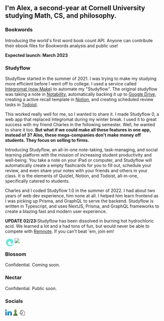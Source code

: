 ## I'm Alex, a second-year at Cornell University studying Math, CS, and philosophy.

### Bookwords

<p>Introducing the world's first word book count API. Anyone can contribute their ebook files for Bookwords analysis and public use!</p>
<p><strong>Expected launch: March 2023</strong></p>

### Studyflow

<p>Studyflow started in the summer of 2021. I was trying to make my studying more efficient before I went off to college. I used a service called <a href="https://www.make.com/en" target="_blank">Integromat (now Make)</a> to automate my "Studyflow". The original studyflow was taking a note in <a href="https://notability.com/" target="_blank">Notability</a>, automatically backing it up to <a href="https://www.google.com/drive/" target="_blank">Google Drive</a>, creating a active recall template in <a href="https://www.notion.so/" target="_blank">Notion</a>, and creating scheduled review tasks in <a href="https://todoist.com/" target="_blank">Todoist</a>.</p>
<p>This worked really well for me, so I wanted to share it. I made Studyflow 0, a web app that replaced Integromat during my winter break. I used it to great success with my friend Charles in the following semester. Well, he wanted to share it too. <b>But what if we could make all these features in one app, instead of 3? Also, these mega-companies don't make money off students. They focus on selling to firms.</b></p>
<p>Introducing Studyflow, an all-in-one note-taking, task-managing, and social learning platform with the mission of increasing student productivity and well-being. You take a note on your iPad or computer, and Studyflow will automatically create a empty flashcards for you to fill out, schedule your review, and even share your notes with your friends and others in your class. It is the elements of Quizlet, Notion, and Todoist, all-in-one, specifically catered to students.<p>
<p>Charles and I coded Studyflow 1.0 in the summer of 2022. I had about two years of web dev experience, him none at all. I helped him learn frontend as I was picking up Prisma, and GraphQL to serve the backend. Studyflow is written in Typescript, and uses NextJS, Prisma, and GraphQL frameworks to create a blazing fast and modern user experience.</p>
<p><strong>UPDATE 02/23:</strong>Studyflow has been dissolved in burning hot hydrochloric acid. We learned a lot and a had tons of fun, but would never be able to compete with <a href="https://remnote.io" target="_blank">Remnote</a>. If you can't beat 'em, join em!</p>

<a href="http://alexgodfrey.com"><img src="https://img.shields.io/website?label=studyflow.ai&style=for-the-badge&url=https://studyflow.ai"></a>
[<img align="left" alt="Alex Godfrey | Studyflow" target="_blank" width="31px" src="./logo.svg" />][studyflow]

### Blossom

<p>Confidential. Coming soon.</p>

### Nectar

<p>Confidential. Public soon.</p>

### Socials

[<img align="left" alt="Alex Godfrey | LinkedIn" target="_blank" width="22px" src="./linkedin.svg" />][linkedin]
[<img align="left" alt="agod1373 | Chess.com" target="_blank" width="23px" src="./chesscom.png" />][chesscom]
[<img align="left" alt="agod1373 | Chess.com" target="_blank" width="23px" src="./lichess.png" />][lichess]

[linkedin]: https://www.linkedin.com/in/alex-godfrey-91a7251b1/
[chesscom]: https://www.chess.com/member/agod1373
[lichess]: https://lichess.org/@/NadineCross
[studyflow]: https://studyflow.ai
